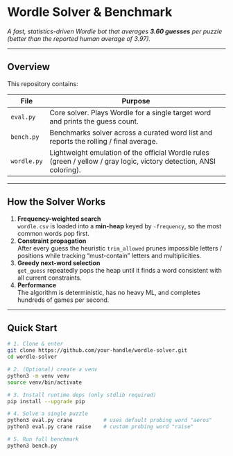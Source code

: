 # Wordle Solver & Benchmark  
*A fast, statistics-driven Wordle bot that averages **3.60 guesses** per puzzle (better than the reported human average of 3.97).*

---

## Overview
This repository contains:

| File | Purpose |
|------|---------|
| `eval.py` | Core solver. Plays Wordle for a single target word and prints the guess count. |
| `bench.py` | Benchmarks solver across a curated word list and reports the rolling / final average. |
| `wordle.py` | Lightweight emulation of the official Wordle rules (green / yellow / gray logic, victory detection, ANSI coloring). |

---

## How the Solver Works
1. **Frequency-weighted search**  
   `wordle.csv` is loaded into a **min-heap** keyed by `-frequency`, so the most common words pop first.
2. **Constraint propagation**  
   After every guess the heuristic `trim_allowed` prunes impossible letters / positions while tracking “must-contain” letters and multiplicities.
3. **Greedy next-word selection**  
   `get_guess` repeatedly pops the heap until it finds a word consistent with all current constraints.
4. **Performance**  
   The algorithm is deterministic, has no heavy ML, and completes hundreds of games per second.

---

## Quick Start

```bash
# 1. Clone & enter
git clone https://github.com/your-handle/wordle-solver.git
cd wordle-solver

# 2. (Optional) create a venv
python3 -m venv venv
source venv/bin/activate

# 3. Install runtime deps (only stdlib required)
pip install --upgrade pip

# 4. Solve a single puzzle
python3 eval.py crane          # uses default probing word "aeros"
python3 eval.py crane raise    # custom probing word "raise"

# 5. Run full benchmark
python3 bench.py